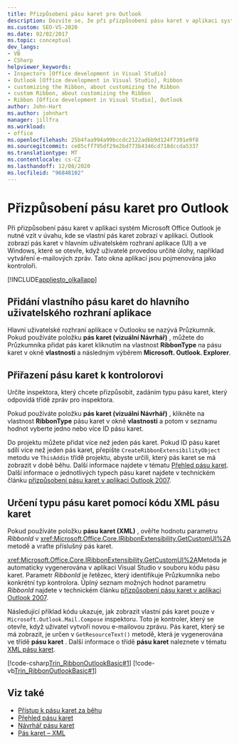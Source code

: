 ```yaml
---
title: Přizpůsobení pásu karet pro Outlook
description: Dozvíte se, že při přizpůsobení pásu karet v aplikaci systém Microsoft Office Outlook je nutné vzít v úvahu, kde se vlastní pás karet zobrazí v aplikaci.
ms.custom: SEO-VS-2020
ms.date: 02/02/2017
ms.topic: conceptual
dev_langs:
- VB
- CSharp
helpviewer_keywords:
- Inspectors [Office development in Visual Studio]
- Outlook [Office development in Visual Studio], Ribbon
- customizing the Ribbon, about customizing the Ribbon
- custom Ribbon, about customizing the Ribbon
- Ribbon [Office development in Visual Studio], Outlook
author: John-Hart
ms.author: johnhart
manager: jillfra
ms.workload:
- office
ms.openlocfilehash: 25b4faa994a99bccdc2122ad6b9d124f7391e9f8
ms.sourcegitcommit: ce85cff795df29e2bd773b4346cd718dccda5337
ms.translationtype: MT
ms.contentlocale: cs-CZ
ms.lasthandoff: 12/08/2020
ms.locfileid: "96848102"
---
```

# <a name="customize-a-ribbon-for-outlook"></a>Přizpůsobení pásu karet pro Outlook
  Při přizpůsobení pásu karet v aplikaci systém Microsoft Office Outlook je nutné vzít v úvahu, kde se vlastní pás karet zobrazí v aplikaci. Outlook zobrazí pás karet v hlavním uživatelském rozhraní aplikace (UI) a ve Windows, které se otevře, když uživatelé provedou určité úlohy, například vytváření e-mailových zpráv. Tato okna aplikací jsou pojmenována jako kontroloři.

 [!INCLUDE[appliesto_olkallapp](../vsto/includes/appliesto-olkallapp-md.md)]

## <a name="add-a-custom-ribbon-to-the-main-application-ui"></a>Přidání vlastního pásu karet do hlavního uživatelského rozhraní aplikace
 Hlavní uživatelské rozhraní aplikace v Outlooku se nazývá Průzkumník. Pokud používáte položku **pás karet (vizuální Návrhář)** , můžete do Průzkumníka přidat pás karet kliknutím na vlastnost **RibbonType** na pásu karet v okně **vlastnosti** a následným výběrem **Microsoft. Outlook. Explorer**.

## <a name="assign-a-ribbon-to-an-inspector"></a>Přiřazení pásu karet k kontrolorovi
 Určíte inspektora, který chcete přizpůsobit, zadáním typu pásu karet, který odpovídá třídě zpráv pro inspektora.

 Pokud používáte položku **pás karet (vizuální Návrhář)** , klikněte na vlastnost **RibbonType** pásu karet v okně **vlastnosti** a potom v seznamu hodnot vyberte jedno nebo více ID pásu karet.

 Do projektu můžete přidat více než jeden pás karet. Pokud ID pásu karet sdílí více než jeden pás karet, přepište `CreateRibbonExtensibilityObject` metodu ve `ThisAddin` třídě projektu, abyste určili, který pás karet se má zobrazit v době běhu. Další informace najdete v tématu [Přehled pásu karet](../vsto/ribbon-overview.md). Další informace o jednotlivých typech pásu karet najdete v technickém článku [přizpůsobení pásu karet v aplikaci Outlook 2007](/previous-versions/office/developer/office-2007/bb226712(v=office.12)).

## <a name="specify-the-ribbon-type-by-using-ribbon-xml"></a>Určení typu pásu karet pomocí kódu XML pásu karet
 Pokud používáte položku **pásu karet (XML)** , ověřte hodnotu parametru *RibbonId* v <xref:Microsoft.Office.Core.IRibbonExtensibility.GetCustomUI%2A> metodě a vraťte příslušný pás karet.

 <xref:Microsoft.Office.Core.IRibbonExtensibility.GetCustomUI%2A>Metoda je automaticky vygenerována v aplikaci Visual Studio v souboru kódu pásu karet. Parametr *RibbonId* je řetězec, který identifikuje Průzkumníka nebo konkrétní typ kontrolora. Úplný seznam možných hodnot parametru *RibbonId* najdete v technickém článku [přizpůsobení pásu karet v aplikaci Outlook 2007](/previous-versions/office/developer/office-2007/bb226712(v=office.12)).

 Následující příklad kódu ukazuje, jak zobrazit vlastní pás karet pouze v `Microsoft.Outlook.Mail.Compose` inspektoru. Toto je kontroler, který se otevře, když uživatel vytvoří novou e-mailovou zprávu. Pás karet, který se má zobrazit, je určen v `GetResourceText()` metodě, která je vygenerována ve třídě **pásu karet** . Další informace o třídě **pásu karet** naleznete v tématu [XML pásu karet](../vsto/ribbon-xml.md).

 [!code-csharp[Trin_RibbonOutlookBasic#1](../vsto/codesnippet/CSharp/Trin_RibbonOutlookBasic/Ribbon1.cs#1)]
 [!code-vb[Trin_RibbonOutlookBasic#1](../vsto/codesnippet/VisualBasic/Trin_RibbonOutlookBasic/Ribbon1.vb#1)]

## <a name="see-also"></a>Viz také
- [Přístup k pásu karet za běhu](../vsto/accessing-the-ribbon-at-run-time.md)
- [Přehled pásu karet](../vsto/ribbon-overview.md)
- [Návrhář pásu karet](../vsto/ribbon-designer.md)
- [Pás karet – XML](../vsto/ribbon-xml.md)
